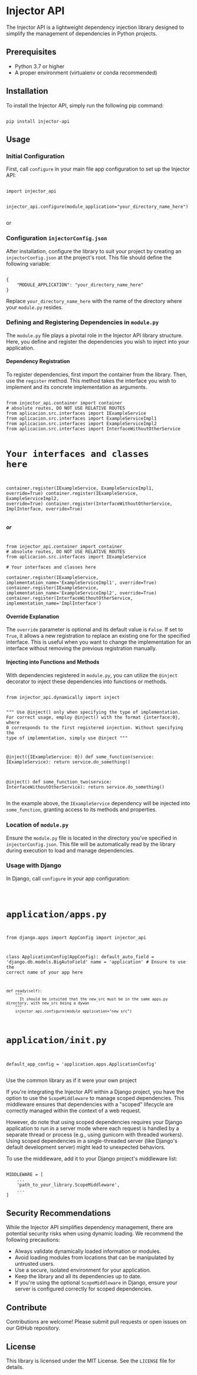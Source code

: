 <h1>Injector API</h1>
<p>
  The Injector API is a lightweight dependency injection library designed to simplify the management of dependencies in Python projects.
</p>
<h2>Prerequisites</h2>
<ul>
  <li>Python 3.7 or higher</li>
  <li>A proper environment (virtualenv or conda recommended)</li>
</ul>
<h2>Installation</h2>
<p>
  To install the Injector API, simply run the following pip command:
</p>
<pre><code>
pip install injector-api
</code></pre>
<h2>Usage</h2>
<h3>Initial Configuration</h3>
<p>
  First, call <code>configure</code> in your main file app configuration to set up the Injector API:
</p>
<pre><code>
import injector_api

injector_api.configure(module_application="your_directory_name_here")
</code></pre>
<p>or</p>
<h3>Configuration <code>injectorConfig.json</code></h3>
<p>
  After installation, configure the library to suit your project by creating an <code>injectorConfig.json</code> at the project's root. This file should define the following variable:
</p>
<pre><code>
{
    "MODULE_APPLICATION": "your_directory_name_here"
}
</code></pre>
<p>
  Replace <code>your_directory_name_here</code> with the name of the directory where your <code>module.py</code> resides.
</p>
<h3>Defining and Registering Dependencies in <code>module.py</code></h3>
<p>
  The <code>module.py</code> file plays a pivotal role in the Injector API library structure. Here, you define and register the dependencies you wish to inject into your application.
</p>
<h4>Dependency Registration</h4>
<p>
  To register dependencies, first import the container from the library. Then, use the <code>register</code> method. This method takes the interface you wish to implement and its concrete implementation as arguments.
</p>
<pre><code>
from injector_api.container import container
# absolute routes, DO NOT USE RELATIVE ROUTES
from aplicacion.src.interfaces import IExampleService
from aplicacion.src.interfaces import ExampleServiceImpl1
from aplicacion.src.interfaces import ExampleServiceImpl2
from aplicacion.src.interfaces import InterfaceWithoutOtherService

# Your interfaces and classes here

container.register(IExampleService, ExampleServiceImpl1, override=True)
container.register(IExampleService, ExampleServiceImpl2, override=True)
container.register(InterfaceWithoutOtherService, ImplInterface, override=True)
</code></pre>
<h5>or</h5>

<pre><code>
from injector_api.container import container
# absolute routes, DO NOT USE RELATIVE ROUTES
from aplicacion.src.interfaces import IExampleService

# Your interfaces and classes here

container.register(IExampleService, implementation_name='ExampleServiceImpl1', override=True)
container.register(IExampleService, implementation_name='ExampleServiceImpl2', override=True)
container.register(InterfaceWithoutOtherService, implementation_name='ImplInterface')
</code></pre>
<h4>Override Explanation</h4>
<p>
  The <code>override</code> parameter is optional and its default value is <code>False</code>. If set to <code>True</code>, it allows a new registration to replace an existing one for the specified interface. This is useful when you want to change the implementation for an interface without removing the previous registration manually.
</p>
<h4>Injecting into Functions and Methods</h4>
<p>
  With dependencies registered in <code>module.py</code>, you can utilize the <code>@inject</code> decorator to inject these dependencies into functions or methods.
</p>
<pre><code>
from injector_api.dynamically import inject

"""
  Use @inject() only when specifying the type of implementation. For correct usage, employ @inject() with the format {interface:0}, where 0 corresponds to the first registered injection. Without specifying the type of implementation, simply use @inject
"""

@inject({IExampleService: 0})
def some_function(service: IExampleService):
    return service.do_something()

@inject()
def some_function_two(service: InterfaceWithoutOtherService):
    return service.do_something()
</code></pre>
<p>
  In the example above, the <code>IExampleService</code> dependency will be injected into <code>some_function</code>, granting access to its methods and properties.
</p>
<h3>Location of <code>module.py</code></h3>
<p>
  Ensure the <code>module.py</code> file is located in the directory you've specified in <code>injectorConfig.json</code>. This file will be automatically read by the library during execution to load and manage dependencies.
</p>
<h3>Usage with Django</h3>
<p>
  In Django, call <code>configure</code> in your app configuration:
</p>
<pre><code>

# application/apps.py

from django.apps import AppConfig
import injector_api

class ApplicationConfig(AppConfig):
    default_auto_field = 'django.db.models.BigAutoField'
    name = 'application'  # Ensure to use the correct name of your app here

    def ready(self):
        """
          It should be intuited that the new_src must be in the same apps.py directory, with new_src being a dywan
        """
        injector_api.configure(module_application="new_src") 
        
# application/__init__.py

default_app_config = 'application.apps.ApplicationConfig'
</code></pre>
<p>Use the common library as if it were your own project</p>

<p>If you're integrating the Injector API within a Django project, you have the option to use the <code>ScopeMiddleware</code> to manage scoped dependencies. This middleware ensures that dependencies with a "scoped" lifecycle are correctly managed within the context of a web request.</p>

<p>However, do note that using scoped dependencies requires your Django application to run in a server mode where each request is handled by a separate thread or process (e.g., using gunicorn with threaded workers). Using scoped dependencies in a single-threaded server (like Django's default development server) might lead to unexpected behaviors.</p>

<p>To use the middleware, add it to your Django project's middleware list:</p>

<pre><code>
MIDDLEWARE = [
    ...
    'path_to_your_library.ScopeMiddleware',
    ...
]
</code></pre>

<h2>Security Recommendations</h2>

<p>
  While the Injector API simplifies dependency management, there are potential security risks when using dynamic loading. We recommend the following precautions:
</p>

<ul>
  <li>Always validate dynamically loaded information or modules.</li>
  <li>Avoid loading modules from locations that can be manipulated by untrusted users.</li>
  <li>Use a secure, isolated environment for your application.</li>
  <li>Keep the library and all its dependencies up to date.</li>
  <li>If you're using the optional <code>ScopeMiddleware</code> in Django, ensure your server is configured correctly for scoped dependencies.</li>
</ul>

<h2>Contribute</h2>

<p>
  Contributions are welcome! Please submit pull requests or open issues on our GitHub repository.
</p>
<h2>License</h2>
<p>
  This library is licensed under the MIT License. See the <code>LICENSE</code> file for details.
</p>
